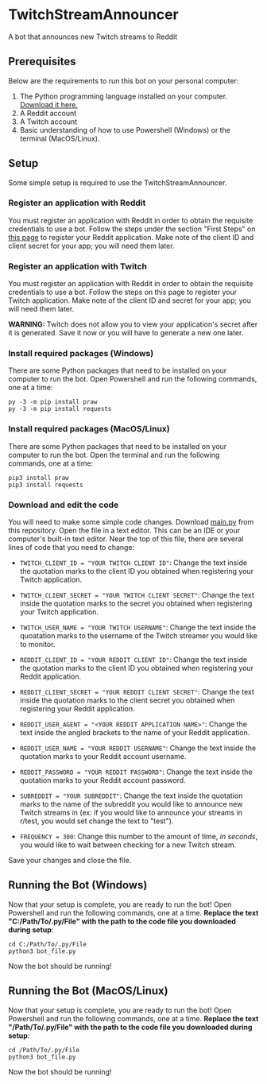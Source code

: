 # TwitchStreamAnnouncer
A bot that announces new Twitch streams to Reddit

## Prerequisites
Below are the requirements to run this bot on your personal computer:
1. The Python programming language installed on your computer. [Download it here.](https://www.python.org/downloads/)
2. A Reddit account
3. A Twitch account
4. Basic understanding of how to use Powershell (Windows) or the terminal (MacOS/Linux).

## Setup
Some simple setup is required to use the TwitchStreamAnnouncer.

### Register an application with Reddit
You must register an application with Reddit in order to obtain the requisite credentials to use a bot. Follow the steps under the section "First Steps" on [this page](https://github.com/reddit-archive/reddit/wiki/OAuth2-Quick-Start-Example#first-steps) to register your Reddit application. Make note of the client ID and client secret for your app; you will need them later.

### Register an application with Twitch
You must register an application with Reddit in order to obtain the requisite credentials to use a bot. Follow the steps on this page to register your Twitch application. Make note of the client ID and secret for your app; you will need them later. 

**WARNING:** Twitch does not allow you to view your application's secret after it is generated. Save it now or you will have to generate a new one later.

### Install required packages (Windows)
There are some Python packages that need to be installed on your computer to run the bot. Open Powershell and run the following commands, one at a time:
```shell
py -3 -m pip install praw
py -3 -m pip install requests
```

### Install required packages (MacOS/Linux)
There are some Python packages that need to be installed on your computer to run the bot. Open the terminal and run the following commands, one at a time:
```shell
pip3 install praw
pip3 install requests
```

### Download and edit the code
You will need to make some simple code changes. Download [main.py](https://github.com/vnsmith2332/TwitchStreamAnnouncer/blob/main/main.py) from this repository. Open the file in a text editor. This can be an IDE or your computer's built-in text editor. Near the top of this file, there are several lines of code that you need to change:

* `TWITCH_CLIENT_ID = "YOUR TWITCH CLIENT ID"`: Change the text inside the quotation marks to the client ID you obtained when registering your Twitch application.
* `TWITCH_CLIENT_SECRET = "YOUR TWITCH CLIENT SECRET"`: Change the text inside the quotation marks to the secret you obtained when registering your Twitch application.
* `TWITCH_USER_NAME = "YOUR TWITCH USERNAME"`: Change the text inside the quoatation marks to the username of the Twitch streamer you would like to monitor.

* `REDDIT_CLIENT_ID = "YOUR REDDIT CLIENT ID"`: Change the text inside the quotation marks to the client ID you obtained when registering your Reddit application.
* `REDDIT_CLIENT_SECRET = "YOUR REDDIT CLIENT SECRET"`: Change the text inside the quotation marks to the client secret you obtained when registering your Reddit application.
* `REDDIT_USER_AGENT = "<YOUR REDDIT APPLICATION NAME>"`: Change the text inside the angled brackets to the name of your Reddit application.
* `REDDIT_USER_NAME = "YOUR REDDIT USERNAME"`: Change the text inside the quotation marks to your Reddit account username.
* `REDDIT_PASSWORD = "YOUR REDDIT PASSWORD"`: Change the text inside the quotation marks to your Reddit account password.
* `SUBREDDIT = "YOUR SUBREDDIT"`: Change the text inside the quotation marks to the name of the subreddit you would like to announce new Twitch streams in (ex: if you would like to announce your streams in r/test, you would set change the text to "test").

* `FREQUENCY = 300`: Change this number to the amount of time, *in seconds*, you would like to wait between checking for a new Twitch stream.

Save your changes and close the file.

## Running the Bot (Windows)
Now that your setup is complete, you are ready to run the bot! Open Powershell and run the following commands, one at a time. **Replace the text "C:/Path/To/.py/File" with the path to the code file you downloaded during setup**:
```shell
cd C:/Path/To/.py/File
python3 bot_file.py
```
Now the bot should be running!

## Running the Bot (MacOS/Linux)
Now that your setup is complete, you are ready to run the bot! Open Powershell and run the following commands, one at a time. **Replace the text "/Path/To/.py/File" with the path to the code file you downloaded during setup**:
```shell
cd /Path/To/.py/File
python3 bot_file.py
```
Now the bot should be running!
